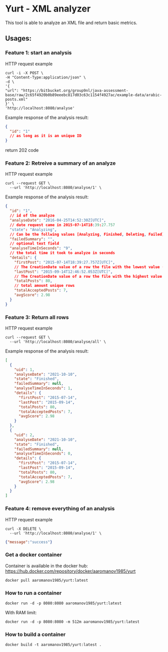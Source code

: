 # Yurt - XML analyzer

This tool is able to analyze an XML file and return basic metrics.

## Usages:

### Feature 1: start an analysis

HTTP request example

```
curl -i -X POST \
-H "Content-Type:application/json" \
-d \
'{
"url": "https://bitbucket.org/group9nl/java-assessment-base/raw/2c65f4920b0b89eeebc817d03c63c1154f4927ac/example-data/arabic-posts.xml"
}' \
'http://localhost:8080/analyse'

```

Example response of the analysis result:

```json
{
  "id": "1"
  // as long as it is an unique ID
}
```

return 202 code

### Feature 2: Retreive a summary of an analyze

HTTP request example

```
curl --request GET \
  --url 'http://localhost:8080/analyse/1' \
```

Example response of the analysis result:

```json
{
  "id": "1",
  // id of the analyze
  "analyseDate": "2016-04-25T14:52:30Z[UTC]",
  // date request came in 2015-07-14T18:39:27.757
  "state": "Analyzing",
  // Can be the follwing values [Analyzing, Finished, Deleting, Failed]
  "failedSummary": "",
  // optional text field
  "analyseTimeInSeconds": "9",
  // the total time it took to analyze in seconds
  "details": {
    "firstPost": "2015-07-14T18:39:27.757Z[UTC]",
    // The CreationDate value of a row the file with the lowest value (first in time)
    "lastPost": "2015-09-14T12:46:52.053Z[UTC]",
    // The CreationDate value of a row the file with the highest value (last in time)
    "totalPosts": 80,
    // total amount unique rows
    "totalAcceptedPosts": 7,
    "avgScore": 2.98
  }
}
```

### Feature 3: Return all rows

HTTP request example

```
curl --request GET \
  --url 'http://localhost:8080/analyse/all' \
```

Example response of the analysis result:

```json
[
  {
    "uid": 1,
    "analyseDate": "2021-10-10",
    "state": "Finished",
    "failedSummary": null,
    "analyseTimeInSeconds": 1,
    "details": {
      "firstPost": "2015-07-14",
      "lastPost": "2015-09-14",
      "totalPosts": 80,
      "totalAcceptedPosts": 7,
      "avgScore": 2.98
    }
  },
  {
    "uid": 2,
    "analyseDate": "2021-10-10",
    "state": "Finished",
    "failedSummary": null,
    "analyseTimeInSeconds": 0,
    "details": {
      "firstPost": "2015-07-14",
      "lastPost": "2015-09-14",
      "totalPosts": 80,
      "totalAcceptedPosts": 7,
      "avgScore": 2.98
    }
  }
]
```

### Feature 4: remove everything of an analysis

HTTP request example

```
curl -X DELETE \
  --url 'http://localhost:8080/analyse/1' \
```
```json
{"message":"success"}
```

### Get a docker container
Container is available in the docker hub:
https://hub.docker.com/repository/docker/aaromanov1985/yurt
```
docker pull aaromanov1985/yurt:latest
```

### How to run a container
```
docker run -d -p 8080:8080 aaromanov1985/yurt:latest
```
With RAM limit:
```
docker run -d -p 8080:8080 -m 512m aaromanov1985/yurt:latest
```

### How to build a container
```
docker build -t aaromanov1985/yurt:latest .
```

